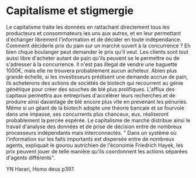# Capitalisme et stigmergie

Le capitalisme traite les données en rattachant  directement tous les producteurs et consommateurs les uns aux autres, et en leur permettant d'échanger librement l'information et de décider en toute indépendance. Comment déciderle prix du pain sur un marché ouvert à la concurrence ? Eh bien chque boulanger peut demander le prix qu'il veut. Les clients sont tout aussi libre d'acheter autant de pain qu'ils peuvent se le permettre ou de s'adresser à la concurrence. Il n'est pas illegal de vendre une baguette 1000€, mais elle ne trouvera probablement aucun acheteur. Abien plus grande échelle, si les investisseurs prédisent une demande accrue de pain, ils acheterons des actions de sociétés de biotech qui recourrent au génie génétique pour créer des souches de blé plus prolifiques. L'afflux des capitaux permettra aux entreprises d'accélérer leurs recherches et de produire ainsi davantage de blé encore plus vite en prevenant les pénuries. Même si un géant de la biotech adopte une théorie bancale et se fourvoie dans une impasse, ses concurrents plus chanceux, eux, réaliseront probablement la percée espérée. Le capitalisme de marché distribue ainsi le travail d'analyse des données et de prise de décision entre de nombreux processeurs indépendants mais interconnectés.
" Dans un système où l'information sur les faits importants est dispersée entre de nombreux agents, expliquait le gourou autrichien de l'économie Friedrich Hayek, les prix peuvent jouer de telle manière qu'ils coordonnent les actions séparées d'agents différents".

YN Harari, Homo deus p397.

